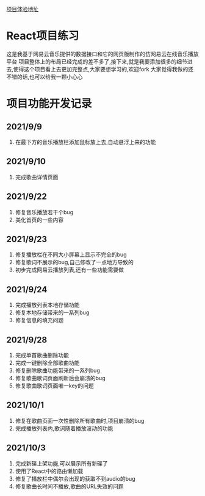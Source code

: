 [项目体验地址](http://music.codespirit.top)

# React项目练习

这是我基于网易云音乐提供的数据接口和它的网页版制作的仿网易云在线音乐播放平台
项目整体上的布局已经完成的差不多了,接下来,就是我要添加很多的细节进去,使得这个项目看上去更加完整点,大家要想学习的,欢迎fork
大家觉得我做的还不错的话,也可以给我一颗小心心
# 项目功能开发记录
## 2021/9/9
1. 在最下方的音乐播放栏添加鼠标放上去,自动悬浮上来的功能
## 2021/9/10
1. 完成歌曲详情页面
## 2021/9/22
1. 修复音乐播放若干个bug
2. 美化首页的一些内容
## 2021/9/23
1. 修复播放栏在不同大小屏幕上显示不完全的bug
2. 修复歌词不展示的bug,自己修改了一点地方导致的
3. 初步完成网易云播放列表,还有一些功能需要做
## 2021/9/24
1. 完成播放列表本地存储功能
2. 修复本地存储带来的一系列bug
3. 修复信息的填充问题
## 2021/9/28
1. 完成单首歌曲删除功能
2. 完成一键删除全部歌曲功能
3. 修复删除歌曲功能带来的一系列bug
4. 修复歌曲歌词页面刷新后会崩溃的bug
5. 修复歌曲歌词页面唯一key的问题
## 2021/10/1
1. 修复在歌曲页面一次性删除所有歌曲时,项目崩溃的bug
2. 完成播放列表内,歌词随着播放滚动的功能
## 2021/10/3
1. 完成新碟上架功能,可以展示所有新碟了
2. 使用了React中的路由懒加载
3. 修复了播放栏中偶尔会出现的获取不到audio的bug
4. 修复歌曲长时间不播放,歌曲的URL失效的问题

